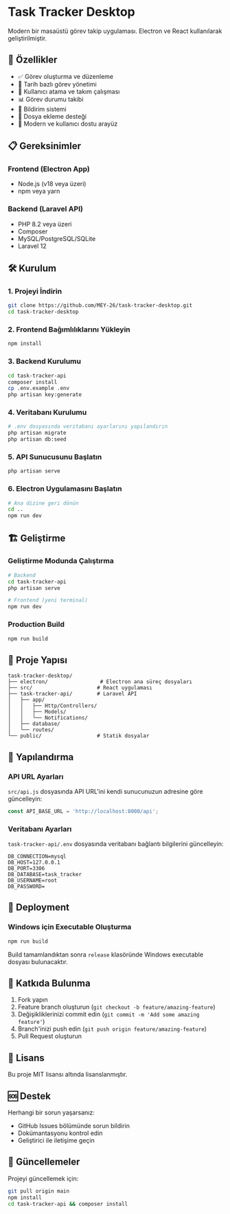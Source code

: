 # Task Tracker Desktop

Modern bir masaüstü görev takip uygulaması. Electron ve React kullanılarak geliştirilmiştir.

## 🚀 Özellikler

- ✅ Görev oluşturma ve düzenleme
- 📅 Tarih bazlı görev yönetimi
- 👥 Kullanıcı atama ve takım çalışması
- 📊 Görev durumu takibi
- 🔔 Bildirim sistemi
- 📎 Dosya ekleme desteği
- 🎨 Modern ve kullanıcı dostu arayüz

## 📋 Gereksinimler

### Frontend (Electron App)
- Node.js (v18 veya üzeri)
- npm veya yarn

### Backend (Laravel API)
- PHP 8.2 veya üzeri
- Composer
- MySQL/PostgreSQL/SQLite
- Laravel 12

## 🛠️ Kurulum

### 1. Projeyi İndirin
```bash
git clone https://github.com/MEY-26/task-tracker-desktop.git
cd task-tracker-desktop
```

### 2. Frontend Bağımlılıklarını Yükleyin
```bash
npm install
```

### 3. Backend Kurulumu
```bash
cd task-tracker-api
composer install
cp .env.example .env
php artisan key:generate
```

### 4. Veritabanı Kurulumu
```bash
# .env dosyasında veritabanı ayarlarını yapılandırın
php artisan migrate
php artisan db:seed
```

### 5. API Sunucusunu Başlatın
```bash
php artisan serve
```

### 6. Electron Uygulamasını Başlatın
```bash
# Ana dizine geri dönün
cd ..
npm run dev
```

## 🏗️ Geliştirme

### Geliştirme Modunda Çalıştırma
```bash
# Backend
cd task-tracker-api
php artisan serve

# Frontend (yeni terminal)
npm run dev
```

### Production Build
```bash
npm run build
```

## 📁 Proje Yapısı

```
task-tracker-desktop/
├── electron/                 # Electron ana süreç dosyaları
├── src/                     # React uygulaması
├── task-tracker-api/        # Laravel API
│   ├── app/
│   │   ├── Http/Controllers/
│   │   ├── Models/
│   │   └── Notifications/
│   ├── database/
│   └── routes/
└── public/                  # Statik dosyalar
```

## 🔧 Yapılandırma

### API URL Ayarları
`src/api.js` dosyasında API URL'ini kendi sunucunuzun adresine göre güncelleyin:

```javascript
const API_BASE_URL = 'http://localhost:8000/api';
```

### Veritabanı Ayarları
`task-tracker-api/.env` dosyasında veritabanı bağlantı bilgilerini güncelleyin:

```env
DB_CONNECTION=mysql
DB_HOST=127.0.0.1
DB_PORT=3306
DB_DATABASE=task_tracker
DB_USERNAME=root
DB_PASSWORD=
```

## 🚀 Deployment

### Windows için Executable Oluşturma
```bash
npm run build
```

Build tamamlandıktan sonra `release` klasöründe Windows executable dosyası bulunacaktır.

## 🤝 Katkıda Bulunma

1. Fork yapın
2. Feature branch oluşturun (`git checkout -b feature/amazing-feature`)
3. Değişikliklerinizi commit edin (`git commit -m 'Add some amazing feature'`)
4. Branch'inizi push edin (`git push origin feature/amazing-feature`)
5. Pull Request oluşturun

## 📝 Lisans

Bu proje MIT lisansı altında lisanslanmıştır.

## 🆘 Destek

Herhangi bir sorun yaşarsanız:
- GitHub Issues bölümünde sorun bildirin
- Dokümantasyonu kontrol edin
- Geliştirici ile iletişime geçin

## 🔄 Güncellemeler

Projeyi güncellemek için:
```bash
git pull origin main
npm install
cd task-tracker-api && composer install
```
